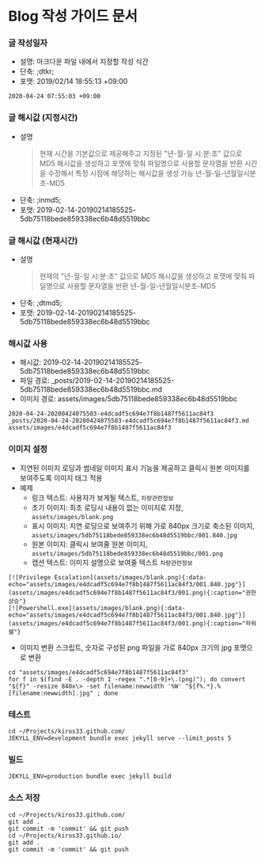# Blog 작성 가이드 문서

### 글 작성일자
* 설명: 마크다운 파일 내에서 지정할 작성 식간
* 단축: ;dtkr;
* 포맷: 2019/02/14 18:55:13 +09:00
```
2020-04-24 07:55:03 +09:00
```

### 글 해시값 (지정시간)
* 설명
    > 현재 시간을 기본값으로 제공해주고 지정된 "년-월-일 시:분:초" 값으로 MD5 해시값을 생성하고 포맷에 맞춰 파일명으로 사용할 문자열을 반환
    > 시간을 수정해서 특정 시점에 해당하는 해시값을 생성 가능
    > 년-월-일-년월일시분초-MD5
* 단축: ;inmd5;
* 포맷: 2019-02-14-20190214185525-5db75118bede859338ec6b48d5519bbc

### 글 해시값 (현재시간)
* 설명
    > 현재의 "년-월-일 시:분:초" 값으로 MD5 해시값을 생성하고 포맷에 맞춰 파일명으로 사용할 문자열을 반환
    > 년-월-일-년월일시분초-MD5
* 단축: ;dtmd5;
* 포맷: 2019-02-14-20190214185525-5db75118bede859338ec6b48d5519bbc

### 해시값 사용
* 해시값: 2019-02-14-20190214185525-5db75118bede859338ec6b48d5519bbc
* 파일 경로: _posts/2019-02-14-20190214185525-5db75118bede859338ec6b48d5519bbc.md
* 이미지 경로: assets/images/5db75118bede859338ec6b48d5519bbc
```
2020-04-24-20200424075503-e4dcadf5c694e7f8b1487f5611ac84f3
_posts/2020-04-24-20200424075503-e4dcadf5c694e7f8b1487f5611ac84f3.md
assets/images/e4dcadf5c694e7f8b1487f5611ac84f3
```

### 이미지 설정
* 지연된 이미지 로딩과 썸네일 이미지 표시 기능을 제공하고 클릭시 원본 이미지를 보여주도록 이미지 태그 적용
* 예제
    - 링크 텍스트: 사용자가 보게될 텍스트, `차량관련정보`
    - 초기 이미지: 최초 로딩시 내용이 없는 이미지로 지정, `assets/images/blank.png`
    - 표시 이미지: 지연 로딩으로 보여주기 위해 가로 840px 크기로 축소된 이미지, `assets/images/5db75118bede859338ec6b48d5519bbc/001.840.jpg`
    - 원본 이미지: 클릭시 보여줄 원본 이미지, `assets/images/5db75118bede859338ec6b48d5519bbc/001.png`
    - 캡션 텍스트: 이미지 설명으로 보여줄 텍스트 `차량관련정보`
```
[![Privilege Escalation](assets/images/blank.png){:data-echo="assets/images/e4dcadf5c694e7f8b1487f5611ac84f3/001.840.jpg"}](assets/images/e4dcadf5c694e7f8b1487f5611ac84f3/001.png){:caption="권한 상승"}
[![Powershell.exe](assets/images/blank.png){:data-echo="assets/images/e4dcadf5c694e7f8b1487f5611ac84f3/001.840.jpg"}](assets/images/e4dcadf5c694e7f8b1487f5611ac84f3/001.png){:caption="파워쉘"}
``` 
* 이미지 변환 스크립트, 숫자로 구성된 png 파일을 가로 840px 크기의 jpg 포맷으로 변환
```
cd "assets/images/e4dcadf5c694e7f8b1487f5611ac84f3"
for f in $(find -E . -depth 1 -regex ".*[0-9]+\.(png)"); do convert "${f}" -resize 840x\> -set filename:newwidth '%W' "${f%.*}.%[filename:newwidth].jpg" ; done
```

### 테스트
```
cd ~/Projects/kiros33.github.com/
JEKYLL_ENV=development bundle exec jekyll serve --limit_posts 5
```

### 빌드
```
JEKYLL_ENV=production bundle exec jekyll build
```

### 소스 저장
 ```
cd ~/Projects/kiros33.github.com/
git add .
git commit -m 'commit' && git push
cd ~/Projects/kiros33.github.io/
git add .
git commit -m 'commit' && git push
```